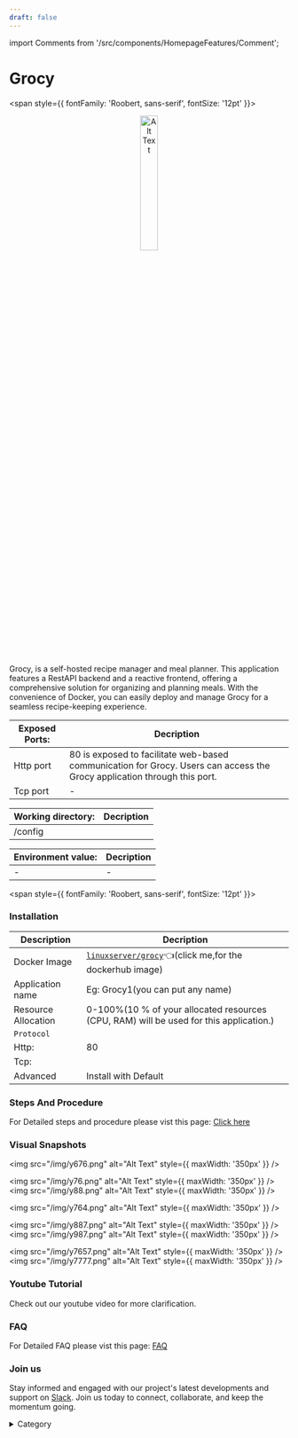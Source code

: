 ```yaml
---
draft: false
---
```

import Comments from '/src/components/HomepageFeatures/Comment';





# Grocy 


<span style={{ fontFamily: 'Roobert, sans-serif', fontSize: '12pt' }}>

<p align="center">
  <img src="/img/34r.png" alt="Alt Text" width="25%"/>
</p> 

Grocy, is a self-hosted recipe manager and meal planner. This application features a RestAPI backend and a reactive frontend, offering a comprehensive solution for organizing and planning meals. With the convenience of Docker, you can easily deploy and manage Grocy for a seamless recipe-keeping experience.



 

|  **Exposed Ports:**    | Decription                                                                                                               | 
| --------------------- | ------                                                                                                                   | 
| Http port          |       80 is exposed to facilitate web-based communication for Grocy. Users can access the Grocy application through this port.                              |
| Tcp port      |              -                                                                     | 

|  **Working directory:** | Decription                                                                                                               | 
| --------------------- | ------                                                                                                                   | 
| /config       |                                  |



|   **Environment value:**          | Decription                                                                                                               | 
| --------------------- | ------                                                                                                                   | 
|-       |  -                              |


</span>


<span style={{ fontFamily: 'Roobert, sans-serif', fontSize: '12pt' }}>

### Installation


|  Description          | Decription                                                                                                               | 
| --------------------- | ------                                                                                                                   | 
| Docker Image          |  [`linuxserver/grocy`](https://hub.docker.com/r/linuxserver/grocy)👈(click me,for the dockerhub image)                                   |
| Application name      |  Eg: Grocy1(you can put any name)                                                                                        | 
| Resource Allocation   |  0-100%(10 % of your allocated resources (CPU, RAM) will be used for this application.)                                  | 
| `Protocol`            |                                                                                                                          | 
|  Http:                | 80                                                                                                                       |
|  Tcp:                 |                                                                                                                          | 
|    Advanced           |    Install with Default                                                                                                  |

                                                                        


### Steps And Procedure

For Detailed steps and procedure please vist this page: [Click here](https://techscaleinfinite.github.io/introduction/cloud-float/Steps%20and%20procedure)



### Visual Snapshots


<img src="/img/y676.png" alt="Alt Text" style={{ maxWidth: '350px' }} />

<img src="/img/y76.png" alt="Alt Text" style={{ maxWidth: '350px' }} /> <img src="/img/y88.png" alt="Alt Text" style={{ maxWidth: '350px' }} />

<img src="/img/y764.png" alt="Alt Text" style={{ maxWidth: '350px' }} />

<img src="/img/y887.png" alt="Alt Text" style={{ maxWidth: '350px' }} /> <img src="/img/y987.png" alt="Alt Text" style={{ maxWidth: '350px' }} />

<img src="/img/y7657.png" alt="Alt Text" style={{ maxWidth: '350px' }} /> <img src="/img/y7777.png" alt="Alt Text" style={{ maxWidth: '350px' }} />




### Youtube Tutorial&#x20;

Check out our youtube video for more clarification.



### FAQ

For Detailed FAQ please vist this page: [FAQ](https://techscaleinfinite.github.io/FAQ)

### Join us

Stay informed and engaged with our project's latest developments and support on [Slack](https://app.slack.com/client/T04QS32JX6E/C04QKEWE146). Join us today to connect, collaborate, and keep the momentum going.

<details>

<summary>Category</summary>

Kubernetes, cloud computing, DevOps, cloud services, hosting platform, container orchestration, cloud infrastructure, cloud deployment, cloud management, cloud technology, cloud solutions , media, entertainment

</details>

</span>

<Comments />
